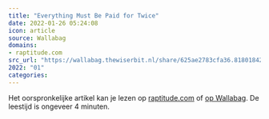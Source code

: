 ```yaml
---
title: "Everything Must Be Paid for Twice"
date: 2022-01-26 05:24:08
icon: article
source: Wallabag
domains:
- raptitude.com
src_url: "https://wallabag.thewiserbit.nl/share/625ae2783cfa36.81801842"
2022: "01"
categories:
---
```

Het oorspronkelijke artikel kan je lezen op [raptitude.com](https://www.raptitude.com/2022/01/everything-must-be-paid-for-twice/) of [op Wallabag](https://wallabag.thewiserbit.nl/share/625ae2783cfa36.81801842). De leestijd is ongeveer 4 minuten.